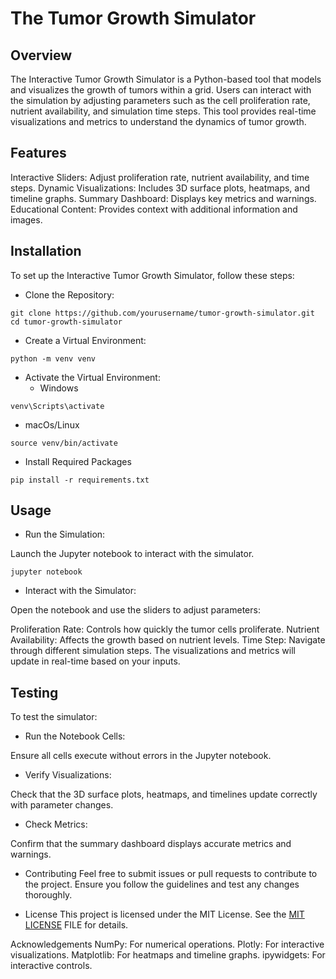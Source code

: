 # The Tumor Growth Simulator
## Overview
The Interactive Tumor Growth Simulator is a Python-based tool that models and visualizes the growth of tumors within a grid. Users can interact with the simulation by adjusting parameters such as the cell proliferation rate, nutrient availability, and simulation time steps. This tool provides real-time visualizations and metrics to understand the dynamics of tumor growth.

## Features
Interactive Sliders: Adjust proliferation rate, nutrient availability, and time steps.
Dynamic Visualizations: Includes 3D surface plots, heatmaps, and timeline graphs.
Summary Dashboard: Displays key metrics and warnings.
Educational Content: Provides context with additional information and images.

## Installation
To set up the Interactive Tumor Growth Simulator, follow these steps:
- Clone the Repository:
```
git clone https://github.com/yourusername/tumor-growth-simulator.git
cd tumor-growth-simulator
 ```
- Create a Virtual Environment:
```
python -m venv venv
```
- Activate the Virtual Environment:
  * Windows
```
venv\Scripts\activate
```
  * macOs/Linux
```
source venv/bin/activate
```
- Install Required Packages
```
pip install -r requirements.txt
```
## Usage
- Run the Simulation:

Launch the Jupyter notebook to interact with the simulator.
```
jupyter notebook
```
- Interact with the Simulator:

Open the notebook and use the sliders to adjust parameters:

Proliferation Rate: Controls how quickly the tumor cells proliferate.
Nutrient Availability: Affects the growth based on nutrient levels.
Time Step: Navigate through different simulation steps.
The visualizations and metrics will update in real-time based on your inputs.

## Testing
To test the simulator:

- Run the Notebook Cells:

Ensure all cells execute without errors in the Jupyter notebook.

- Verify Visualizations:

Check that the 3D surface plots, heatmaps, and timelines update correctly with parameter changes.

- Check Metrics:

Confirm that the summary dashboard displays accurate metrics and warnings.

- Contributing
Feel free to submit issues or pull requests to contribute to the project. Ensure you follow the guidelines and test any changes thoroughly.

- License
This project is licensed under the MIT License. See the  [MIT LICENSE](https://github.com/Sushil2k4/Tumor-Growth-Simulator/blob/main/LICENSE) FILE for details.

Acknowledgements
NumPy: For numerical operations.
Plotly: For interactive visualizations.
Matplotlib: For heatmaps and timeline graphs.
ipywidgets: For interactive controls.
